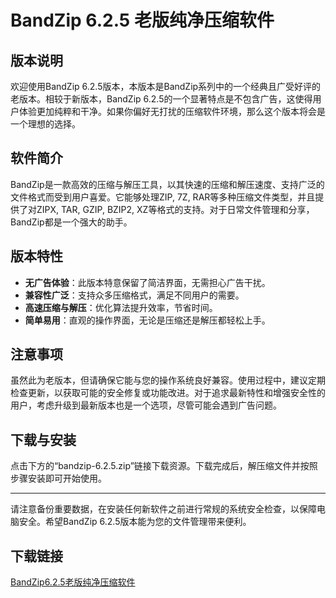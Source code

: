 # BandZip 6.2.5 老版纯净压缩软件

## 版本说明

欢迎使用BandZip 6.2.5版本，本版本是BandZip系列中的一个经典且广受好评的老版本。相较于新版本，BandZip 6.2.5的一个显著特点是不包含广告，这使得用户体验更加纯粹和干净。如果你偏好无打扰的压缩软件环境，那么这个版本将会是一个理想的选择。

## 软件简介

BandZip是一款高效的压缩与解压工具，以其快速的压缩和解压速度、支持广泛的文件格式而受到用户喜爱。它能够处理ZIP, 7Z, RAR等多种压缩文件类型，并且提供了对ZIPX, TAR, GZIP, BZIP2, XZ等格式的支持。对于日常文件管理和分享，BandZip都是一个强大的助手。

## 版本特性

- **无广告体验**：此版本特意保留了简洁界面，无需担心广告干扰。
- **兼容性广泛**：支持众多压缩格式，满足不同用户的需要。
- **高速压缩与解压**：优化算法提升效率，节省时间。
- **简单易用**：直观的操作界面，无论是压缩还是解压都轻松上手。

## 注意事项

虽然此为老版本，但请确保它能与您的操作系统良好兼容。使用过程中，建议定期检查更新，以获取可能的安全修复或功能改进。对于追求最新特性和增强安全性的用户，考虑升级到最新版本也是一个选项，尽管可能会遇到广告问题。

## 下载与安装

点击下方的“bandzip-6.2.5.zip”链接下载资源。下载完成后，解压缩文件并按照步骤安装即可开始使用。

---

请注意备份重要数据，在安装任何新软件之前进行常规的系统安全检查，以保障电脑安全。希望BandZip 6.2.5版本能为您的文件管理带来便利。

## 下载链接

[BandZip6.2.5老版纯净压缩软件](https://pan.quark.cn/s/29344b5b3abe)